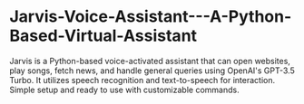 # Jarvis-Voice-Assistant---A-Python-Based-Virtual-Assistant
Jarvis is a Python-based voice-activated assistant that can open websites, play songs, fetch news, and handle general queries using OpenAI's GPT-3.5 Turbo. It utilizes speech recognition and text-to-speech for interaction. Simple setup and ready to use with customizable commands.
